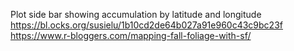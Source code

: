 Plot side bar showing accumulation by latitude and longitude
https://bl.ocks.org/susielu/1b10cd2de64b027a91e960c43c9bc23f
https://www.r-bloggers.com/mapping-fall-foliage-with-sf/
